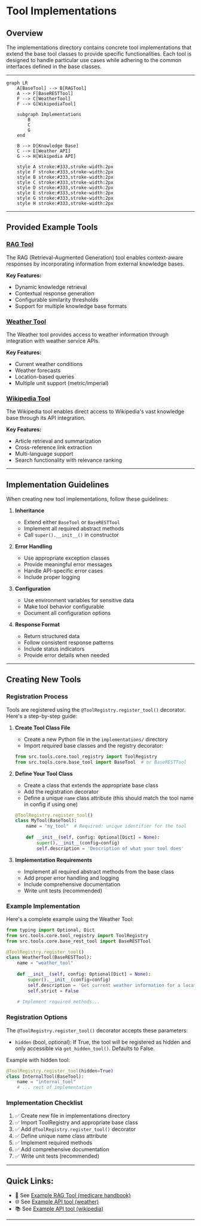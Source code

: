 # Tool Implementations

## Overview

The implementations directory contains concrete tool implementations that extend the base tool classes to provide specific functionalities. Each tool is designed to handle particular use cases while adhering to the common interfaces defined in the base classes.

---

```mermaid
graph LR
    A[BaseTool] --> B[RAGTool]
    A --> F[BaseRESTTool]
    F --> C[WeatherTool]
    F --> G[WikipediaTool]
    
    subgraph Implementations
        B
        C
        G
    end
    
    B --> D[Knowledge Base]
    C --> E[Weather API]
    G --> H[Wikipedia API]
    
    style A stroke:#333,stroke-width:2px
    style F stroke:#333,stroke-width:2px
    style B stroke:#333,stroke-width:2px
    style C stroke:#333,stroke-width:2px
    style D stroke:#333,stroke-width:2px
    style E stroke:#333,stroke-width:2px
    style G stroke:#333,stroke-width:2px
    style H stroke:#333,stroke-width:2px
```

---

## Provided Example Tools

### [RAG Tool](rag_tool.md)

The RAG (Retrieval-Augmented Generation) tool enables context-aware responses by incorporating information from external knowledge bases.

**Key Features:**

- Dynamic knowledge retrieval
- Contextual response generation
- Configurable similarity thresholds
- Support for multiple knowledge base formats

### [Weather Tool](weather_tool.md)

The Weather tool provides access to weather information through integration with weather service APIs.

**Key Features:**

- Current weather conditions
- Weather forecasts
- Location-based queries
- Multiple unit support (metric/imperial)

### [Wikipedia Tool](wikipedia_tool.md)

The Wikipedia tool enables direct access to Wikipedia's vast knowledge base through its API integration.

**Key Features:**

- Article retrieval and summarization
- Cross-reference link extraction
- Multi-language support
- Search functionality with relevance ranking

---

## Implementation Guidelines

When creating new tool implementations, follow these guidelines:

1. **Inheritance**
     - Extend either `BaseTool` or `BaseRESTTool`
     - Implement all required abstract methods
     - Call `super().__init__()` in constructor

2. **Error Handling**
     - Use appropriate exception classes
     - Provide meaningful error messages
     - Handle API-specific error cases
     - Include proper logging

3. **Configuration**
     - Use environment variables for sensitive data
     - Make tool behavior configurable
     - Document all configuration options

4. **Response Format**
     - Return structured data
     - Follow consistent response patterns
     - Include status indicators
     - Provide error details when needed

---

## Creating New Tools

### Registration Process

Tools are registered using the `@ToolRegistry.register_tool()` decorator. Here's a step-by-step guide:

1. **Create Tool Class File**
     - Create a new Python file in the `implementations/` directory
     - Import required base classes and the registry decorator:
   ```python
   from src.tools.core.tool_registry import ToolRegistry
   from src.tools.core.base_tool import BaseTool  # or BaseRESTTool
   ```

2. **Define Your Tool Class**
     - Create a class that extends the appropriate base class
     - Add the registration decorator
     - Define a unique `name` class attribute (this should match the tool name in config if using one)
   ```python
   @ToolRegistry.register_tool()
   class MyTool(BaseTool):
       name = "my_tool"  # Required: unique identifier for the tool
       
       def __init__(self, config: Optional[Dict] = None):
           super().__init__(config=config)
           self.description = 'Description of what your tool does'
   ```

3. **Implementation Requirements**
     - Implement all required abstract methods from the base class
     - Add proper error handling and logging
     - Include comprehensive documentation
     - Write unit tests (recommended)

### Example Implementation

Here's a complete example using the Weather Tool:

```python
from typing import Optional, Dict
from src.tools.core.tool_registry import ToolRegistry
from src.tools.core.base_rest_tool import BaseRESTTool

@ToolRegistry.register_tool()
class WeatherTool(BaseRESTTool):
    name = "weather_tool"
    
    def __init__(self, config: Optional[Dict] = None):
        super().__init__(config=config)
        self.description = 'Get current weather information for a location'
        self.strict = False
        
    # Implement required methods...
```

### Registration Options

The `@ToolRegistry.register_tool()` decorator accepts these parameters:

- `hidden` (bool, optional): If True, the tool will be registered as hidden and only accessible via `get_hidden_tool()`. Defaults to False.

Example with hidden tool:
```python
@ToolRegistry.register_tool(hidden=True)
class InternalTool(BaseTool):
    name = "internal_tool"
    # ... rest of implementation
```

### Implementation Checklist

1. ✅ Create new file in implementations directory
2. ✅ Import ToolRegistry and appropriate base class
3. ✅ Add `@ToolRegistry.register_tool()` decorator
4. ✅ Define unique name class attribute
5. ✅ Implement required methods
6. ✅ Add comprehensive documentation
7. ✅ Write unit tests (recommended)

---

## Quick Links: 
- 📖 See [Example RAG Tool (medicare handbook)](rag_tool.md)
- 🌐 See [Example API tool (weather)](weather_tool.md)
- 📚 See [Example API tool (wikipedia)](wikipedia_tool.md)

---